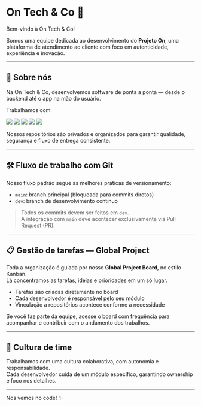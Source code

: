 # On Tech & Co 🚀

Bem-vindo à On Tech & Co!

Somos uma equipe dedicada ao desenvolvimento do **Projeto On**, uma plataforma de atendimento ao cliente com foco em autenticidade, experiência e inovação.

---

## 🧠 Sobre nós

Na On Tech & Co, desenvolvemos software de ponta a ponta — desde o backend até o app na mão do usuário. 

Trabalhamos com:
<p align="left">
  <img src="https://img.shields.io/badge/-Angular-DD0031?style=for-the-badge&logo=angular&logoColor=white" />
  <img src="https://img.shields.io/badge/-.NET-512BD4?style=for-the-badge&logo=dotnet&logoColor=white" />
  <img src="https://img.shields.io/badge/-SQL-4479A1?style=for-the-badge&logo=postgresql&logoColor=white" />
  <img src="https://img.shields.io/badge/-Redis-DC382D?style=for-the-badge&logo=redis&logoColor=white" />
  <img src="https://img.shields.io/badge/-Python-3776AB?style=for-the-badge&logo=python&logoColor=white" />
</p>

Nossos repositórios são privados e organizados para garantir qualidade, segurança e fluxo de entrega consistente.

---

## 🛠️ Fluxo de trabalho com Git

Nosso fluxo padrão segue as melhores práticas de versionamento:

- `main`: branch principal (bloqueada para commits diretos)
- `dev`: branch de desenvolvimento contínuo

> Todos os commits devem ser feitos em `dev`.  
> A integração com `main` deve acontecer exclusivamente via Pull Request (PR).

---

## 📋 Gestão de tarefas — Global Project

Toda a organização é guiada por nosso **Global Project Board**, no estilo Kanban.  
Lá concentramos as tarefas, ideias e prioridades em um só lugar.

- Tarefas são criadas diretamente no board
- Cada desenvolvedor é responsável pelo seu módulo
- Vinculação a repositórios acontece conforme a necessidade

Se você faz parte da equipe, acesse o board com frequência para acompanhar e contribuir com o andamento dos trabalhos.

---

## 🤝 Cultura de time

Trabalhamos com uma cultura colaborativa, com autonomia e responsabilidade.  
Cada desenvolvedor cuida de um módulo específico, garantindo ownership e foco nos detalhes.

---

Nos vemos no code! ✨
